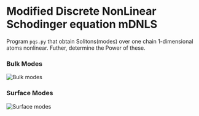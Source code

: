 # Modified Discrete NonLinear Schodinger equation mDNLS

Program `pqs.py` that obtain Solitons(modes)  over one chain 1-dimensional atoms nonlinear. Futher, determine  the Power of these.


### Bulk Modes

![Bulk modes](/../main/images/modesBulk.png)

### Surface Modes


![Surface modes](../main/images/modeSurface2021-04-09.png)
